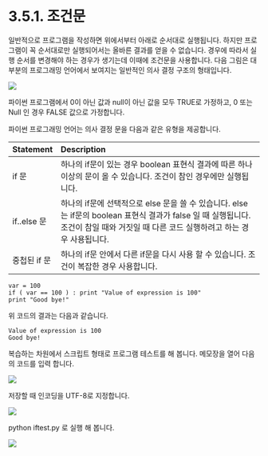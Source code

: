 # 3.5.1.     조건문

일반적으로 프로그램을 작성하면 위에서부터 아래로 순서대로 실행됩니다. 하지만 프로그램이 꼭 순서대로만 실행되어서는 올바른 결과를 얻을 수 없습니다. 경우에 따라서 실행 순서를 변경해야 하는 경우가 생기는데 이때에 조건문을 사용합니다. 다음 그림은 대부분의 프로그래밍 언어에서 보여지는 일반적인 의사 결정 구조의 형태입니다.

![](../../.gitbook/assets/3510.png)

파이썬 프로그램에서 0이 아닌 값과 null이 아닌 값을 모두 TRUE로 가정하고, 0 또는 Null 인 경우 FALSE 값으로 가정합니다.

파이썬 프로그래밍 언어는 의사 결정 문을 다음과 같은 유형을 제공합니다.

| Statement | Description |
| :--- | :--- |
| if 문 | 하나의 if문이 있는 경우 boolean 표현식 결과에 따른 하나 이상의 문이 올 수 있습니다. 조건이 참인 경우에만 실행됩니다. |
| if..else 문 | 하나의 if문에 선택적으로 else 문을 쓸 수 있습니다. else 는 if문의 boolean 표현식 결과가 false 일 때 실행됩니다. 조건이 참일 때와 거짓일 때 다른 코드 실행하려고 하는 경우 사용됩니다. |
| 중첩된 if 문 | 하나의 if문 안에서 다른 if문을 다시 사용 할 수 있습니다. 조건이 복잡한 경우 사용합니다. |

```text
var = 100
if ( var == 100 ) : print "Value of expression is 100"
print "Good bye!"
```

위 코드의 결과는 다음과 같습니다.

```text
Value of expression is 100
Good bye!
```

복습하는 차원에서 스크립트 형태로 프로그램 테스트를 해 봅니다. 메모장을 열어 다음의 코드를 입력 합니다.

![](../../.gitbook/assets/3511.png)

저장할 때 인코딩을 UTF-8로 지정합니다.

![](../../.gitbook/assets/3512.png)

python iftest.py 로 실행 해 봅니다.

![](../../.gitbook/assets/3513.png)

